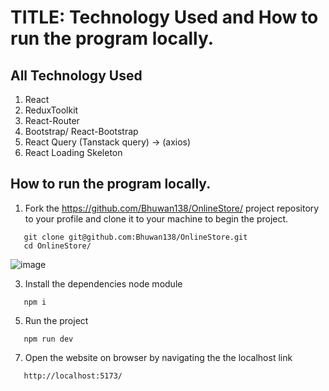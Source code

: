 # TITLE: Technology Used and How to run the program locally.

## All Technology Used

1. React
2. ReduxToolkit
3. React-Router
4. Bootstrap/ React-Bootstrap
5. React Query (Tanstack query) -> (axios)
6. React Loading Skeleton

## How to run the program locally.
1. Fork the https://github.com/Bhuwan138/OnlineStore/ project repository to your profile and clone it to your machine to begin the project.
 ```
    git clone git@github.com:Bhuwan138/OnlineStore.git
    cd OnlineStore/
```
    
![image](https://github.com/Bhuwan138/OnlineStore/assets/61963538/bb1286c4-24ce-4bc3-8a6c-974828e5b88a)

  
3. Install the dependencies node module
```
   npm i
```
5. Run the project
```
   npm run dev
```
7. Open the website on browser by navigating the the localhost link
```
   http://localhost:5173/
```
